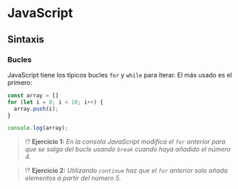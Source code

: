 # JavaScript
## Sintaxis

### Bucles

JavaScript tiene los típicos bucles `for` y `while` para iterar. El más usado es el primero:

```js
const array = []
for (let i = 0; i < 10; i++) {
  array.push(i);
}

console.log(array);
```

> ⁉️ **Ejercicio 1:** _En la consola JavaScript modifica el `for` anterior para que se salga del bucle usando `break` cuando haya añadido el número 4._

> ⁉️ **Ejercicio 2:** _Utilizando `continue` haz que el `for` anterior solo añada elementos a partir del número 5._